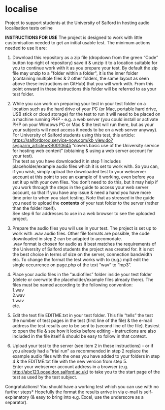 # localise

Project to support students at the University of Salford in hosting audio localisation tests online

**INSTRUCTIONS FOR USE**
The project is designed to work with little customisation needed to get an initial usable test. The minimum actions needed to use it are:

1.	Download this repository as a zip file (dropdown from the green “Code” button top right of repository) save it & unzip it to a location suitable for you to continue work with it as you prepare your test. By default the zip file may unzip to a "folder within a folder", it is the inner folder (containing multiple files & 2 other folders, the same layout as seen above these instructions on GitHub) that you will work with. From this point onward in these instructions this folder will be referred to as your test folder.

2.	While you can work on preparing your test in your test folder on a location such as the hard drive of your PC (or Mac, portable hard drive, USB stick or cloud storage) for the test to run it will need to be placed on a machine running PHP - e.g. a web server (you could install or activate PHP on your Windows PC or Mac & the test will run there, but as your your subjects will need access it needs to be on a web server anyway).  
For University of Salford students using this test, this article: https://salfordprod.service-now.com/kb_view.do?sysparm_article=KB0010645 “covers basic use of the University service for hosting web content” (obtaining & using a web server account for your test).  
The test as you have downloaded it in step 1 includes placeholder/example audio files which it is set to work with. So you can, if you wish, simply upload the downloaded test to your webserver account at this point to see an example of it working, even before you set it up with your own files. You don’t need to do this, but it may help if you work through the steps in the guide to access your web server account, so that if you have any issue & need a hand you have more time prior to when you start testing.
Note that as stressed in the guide you need to upload the **contents** of your test folder to the server (rather than the folder itself).  
See step 6 for addresses to use in a web browser to see the uploaded project.

3.	Prepare the audio files you will use in your test. The project is set up to work with .wav audio files. Other file formats are possible, the code downloaded in step 2 can be adapted to accomodate.  
.wav format is chosen for audio as it best matches the requirements of the University of Salford students the project was created for. It is not the best choice in terms of size on the server, connection bandwidth etc. To change the format the test works with to (e.g.) mp3 edit the single occurrence on page.php of the text “wav” to “mp3”.

4.	Place your audio files in the “audiofiles” folder inside your test folder (delete or overwrite the placeholder/example files already there). The files must be named according to the following convention:  
  1.wav  
  2.wav  
  1.wav  
  etc.  

5.	Edit the text file EDITME.txt in your test folder. This file “tells” the test the number of test pages in the test (first line of the file) & the e-mail address the test results are to be sent to (second line of the file). Easiest to open the file & see how it looks before editing - instructions are also included in the file itself & should be easy to follow in that context.

6.	Upload your test to the server (see item 2 in these instructions) - or if you already had a “trial run” as recommended in step 2 replace the example audio files with the ones you have added to your folders in step 4 & the EDITME.txt file with the new version from step 5.  
Enter your webserver account address in a browser  (e.g. http://abc123.poseidon.salford.ac.uk) to take you to the start page of the test as used by the test subject.

Congratulations! You should have a working test which you can use with no further steps* Hopefully the format the results arrive in via e-mail is self-explanatory (& easy to bring into e.g. Excel, use the underscore as a separator).
